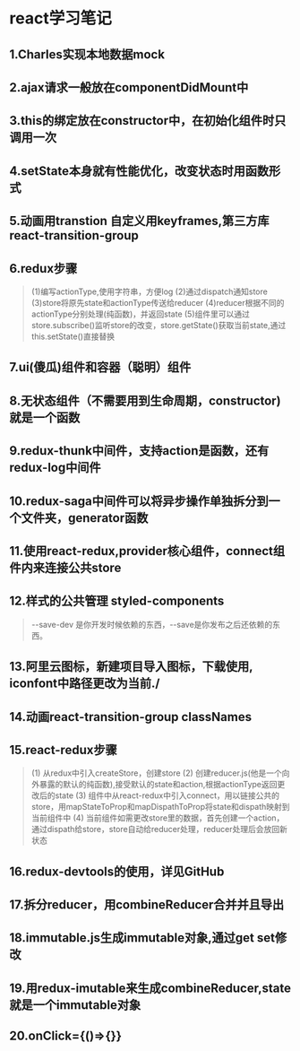﻿# react学习笔记
## 1.Charles实现本地数据mock
## 2.ajax请求一般放在componentDidMount中
## 3.this的绑定放在constructor中，在初始化组件时只调用一次
## 4.setState本身就有性能优化，改变状态时用函数形式
## 5.动画用transtion 自定义用keyframes,第三方库 react-transition-group
## 6.redux步骤
> (1)编写actionType,使用字符串，方便log
> (2)通过dispatch通知store
> (3)store将原先state和actionType传送给reducer
> (4)reducer根据不同的actionType分别处理(纯函数)，并返回state
> (5)组件里可以通过store.subscribe()监听store的改变，store.getState()获取当前state,通过this.setState()直接替换
## 7.ui(傻瓜)组件和容器（聪明）组件
## 8.无状态组件（不需要用到生命周期，constructor)就是一个函数
## 9.redux-thunk中间件，支持action是函数，还有redux-log中间件
## 10.redux-saga中间件可以将异步操作单独拆分到一个文件夹，generator函数
## 11.使用react-redux,provider核心组件，connect组件内来连接公共store
## 12.样式的公共管理	styled-components 
> --save-dev 是你开发时候依赖的东西，--save是你发布之后还依赖的东西。
## 13.阿里云图标，新建项目导入图标，下载使用, iconfont中路径更改为当前./
## 14.动画react-transition-group classNames
## 15.react-redux步骤
> (1) 从redux中引入createStore，创建store
> (2) 创建reducer.js(他是一个向外暴露的默认的纯函数),接受默认的state和action,根据actionType返回更改后的state
> (3) 组件中从react-redux中引入connect，用以链接公共的store，用mapStateToProp和mapDispathToProp将state和dispath映射到当前组件中
> (4) 当前组件如需更改store里的数据，首先创建一个action，通过dispath给store，store自动给reducer处理，reducer处理后会放回新状态
## 16.redux-devtools的使用，详见GitHub
## 17.拆分reducer，用combineReducer合并并且导出
## 18.immutable.js生成immutable对象,通过get set修改
## 19.用redux-imutable来生成combineReducer,state就是一个immutable对象
## 20.onClick={()=>{}}